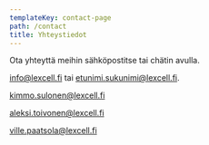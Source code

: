 ```yaml
---
templateKey: contact-page
path: /contact
title: Yhteystiedot
---
```

Ota yhteyttä meihin sähköpostitse tai chätin avulla.

<a href="mailto:info@lexcell.fi" class="email-link">info@lexcell.fi</a> tai etunimi.sukunimi@lexcell.fi.

<a href="mailto:kimmo.sulonen@lexcell.fi" class="email-link">kimmo.sulonen@lexcell.fi</a>

<a href="mailto:aleksi.toivonen@lexcell.fi" class="email-link">aleksi.toivonen@lexcell.fi</a>

<a href="mailto:ville.paatsola@lexcell.fi" class="email-link">ville.paatsola@lexcell.fi</a>

